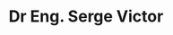 ---
title: "Dr Eng. Serge Victor"
draft: true

# page title background image
bg_image: "images/backgrounds/page-title.jpg"
# meta description
description : ""
# teacher portrait
image: ""
# course
course: "CEO/CTO, IT ZONE </br> IT ZONE, Cloud Security Technologies, London, UK"

# biography
bio: ""
# type
type: "teacher"

weight: 1
---